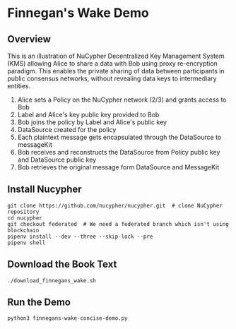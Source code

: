 # Finnegan's Wake Demo

## Overview

This is an illustration of NuCypher Decentralized Key Management System (KMS) allowing Alice to share a
data with Bob using proxy re-encryption paradigm. This enables the private sharing of data between
participants in public consensus networks, without revealing data keys to intermediary entities.

1. Alice sets a Policy on the NuCypher network (2/3) and grants access to Bob
2. Label and Alice's key public key provided to Bob
4. Bob joins the policy by Label and Alice's public key
5. DataSource created for the policy
6. Each plaintext message gets encapsulated through the DataSource to messageKit
5. Bob receives and reconstructs the DataSource from Policy public key and DataSource public key
6. Bob retrieves the original message form DataSource and MessageKit

## Install Nucypher
```
git clone https://github.com/nucypher/nucypher.git  # clone NuCypher repository
cd nucypher
git checkout federated  # We need a federated branch which isn't using blockchain
pipenv install --dev --three --skip-lock --pre
pipenv shell
```

## Download the Book Text
`./download_finnegans_wake.sh`


## Run the Demo
`python3 finnegans-wake-concise-demo.py`
